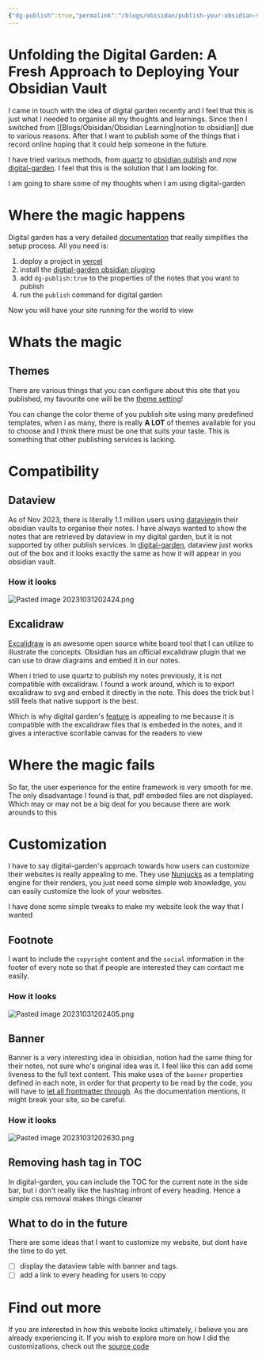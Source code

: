 ```yaml
---
{"dg-publish":true,"permalink":"/blogs/obisidan/publish-your-obsidian-vault-with-digital-garden/","tags":["todo","blogs","obsidian"],"created":"2023-10-31T12:25:00.191+08:00","updated":"2023-10-31T20:58:40.152+08:00"}
---
```


# Unfolding the Digital Garden: A Fresh Approach to Deploying Your Obsidian Vault
I came in touch with the idea of digital garden recently and I feel that this is just what I needed to organise all my thoughts and learnings. Since then I switched from [[Blogs/Obisidan/Obsidian Learning\|notion to obsidian]] due to various reasons. After that I want to publish some of the things that i record online hoping that it could help someone in the future.

I have tried various methods, from [quartz](https://quartz.jzhao.xyz) to [obsidian publish](https://obsidian.md/publish) and now [digital-garden](https://obsidian.md/publish). I feel that this is the solution that I am looking for.

I am going to share some of my thoughts when I am using digital-garden
# Where the magic happens
Digital garden has a very detailed [documentation](https://dg-docs.ole.dev/) that really simplifies the setup process.
All you need is:
1. deploy a project in [vercel](https://github.com/oleeskild/digitalgarden) 
2. install the [digtial-garden obsidian pluging](https://github.com/oleeskild/obsidian-digital-garden)
3. add `dg-publish:true` to the properties of the notes that you want to publish
4. run the `publish` command for digital garden

Now you will have your site running for the world to view

# Whats the magic

## Themes
There are various things that you can configure about this site that you published, my favourite one will be the [theme setting](https://dg-docs.ole.dev/getting-started/04-appearance-settings/)!

You can change the color theme of you publish site using many predefined templates, when i as many, there is really **A LOT** of themes available for you to choose and I think there must be one that suits your taste. This is something that other publishing services is lacking.

# Compatibility
## Dataview
As of Nov 2023, there is literally 1.1 million users using [dataview](https://blacksmithgu.github.io/obsidian-dataview/)in their obsidian vaults to organise their notes. I have always wanted to show the notes that are retrieved by dataview in my digital garden, but it is not supported by other publish services. In [digital-garden](https://dg-docs.ole.dev/features#dataview-queries), dataview just works out of the box and it looks exactly the same as how it will appear in you obsidian vault.
### How it looks
![Pasted image 20231031202424.png](/img/user/Blogs/Obisidan/attachments/Pasted%20image%2020231031202424.png)

## Excalidraw
[Excalidraw](https://excalidraw.com) is an awesome open source white board tool that I can utilize to illustrate the concepts. Obsidian has an official excalidraw plugin that we can use to draw diagrams and embed it in our notes.

When i tried to use quartz to publish my notes previously, it is not compatible with excalidraw. I found a work around, which is to export excalidraw to svg and embed it directly in the note. This does the trick but I still feels that native support is the best. 

Which is why digital garden's [feature](https://dg-docs.ole.dev/features#excalidraw) is appealing to me because it is compatible with the excalidraw files that is embeded in the notes, and it gives a interactive scorllable canvas for the readers to view

# Where the magic fails
So far, the user experience for the entire framework is very smooth for me. The only disadvantage I found is that, pdf embeded files are not displayed. Which may or may not be a big deal for you because there are work arounds to this

# Customization
I have to say digital-garden's approach towards how users can customize their websites is really appealing to me. 
They use [Nunjucks](https://mozilla.github.io/nunjucks/templating.html) as a templating engine for their renders, you just need some simple web knowledge, you can easily customize the look of your websites.

I have done some simple tweaks to make my website look the way that I wanted

## Footnote
I want to include the `copyright` content and the `social` information in the footer of every note so that if people are interested they can contact me easily.

### How it looks
![Pasted image 20231031202405.png](/img/user/Blogs/Obisidan/attachments/Pasted%20image%2020231031202405.png)

## Banner
Banner is a very interesting idea in obisidian, notion had the same thing for their notes, not sure who's original idea was it. I feel like this can add some liveness to the full text content. This make uses of the `banner` properties defined in each note, in order for that property to be read by the code, you will have to [let all frontmatter through](https://dg-docs.ole.dev/getting-started/03-note-settings#let-all-frontmatter-through).
As the documentation mentions, it might break your site, so be careful.

### How it looks
![Pasted image 20231031202630.png](/img/user/Blogs/Obisidan/attachments/Pasted%20image%2020231031202630.png)
## Removing hash tag in TOC
In digital-garden, you can include the TOC for the current note in the side bar, but i don't really like the hashtag infront of every heading. Hence a simple css removal makes things cleaner

## What to do in the future
There are some ideas that I want to customize my website, but dont have the time to do yet.
- [ ] display the dataview table with banner and tags.
- [ ] add a link to every heading for users to copy

# Find out more
If you are interested in how this website looks ultimately, i believe you are already experiencing it. If you wish to explore more on how I did the customizations, check out the [source code](https://github.com/weihong0827/infiniteloop) 

